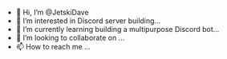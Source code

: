 - 👋 Hi, I’m @JetskiDave
- 👀 I’m interested in Discord server building...
- 🌱 I’m currently learning building a multipurpose Discord bot...
- 💞️ I’m looking to collaborate on ...
- 📫 How to reach me ...

<!---
JetskiDave/JetskiDave is a ✨ special ✨ repository because its `README.md` (this file) appears on your GitHub profile.
You can click the Preview link to take a look at your changes.
--->

